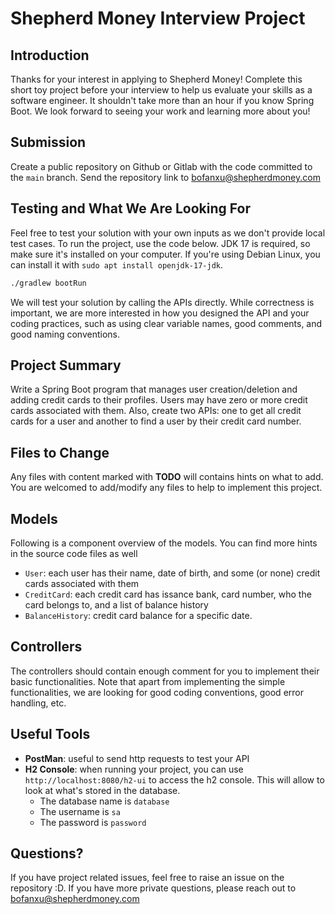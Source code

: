 # Shepherd Money Interview Project

## Introduction

Thanks for your interest in applying to Shepherd Money! Complete this short toy project before your interview to help us evaluate your skills as a software engineer. It shouldn't take more than an hour if you know Spring Boot. We look forward to seeing your work and learning more about you!

## Submission
Create a public repository on Github or Gitlab with the code committed to the `main` branch. Send the repository link to bofanxu@shepherdmoney.com

## Testing and What We Are Looking For
Feel free to test your solution with your own inputs as we don't provide local test cases. To run the project, use the code below. JDK 17 is required, so make sure it's installed on your computer. If you're using Debian Linux, you can install it with `sudo apt install openjdk-17-jdk`.

```bash
./gradlew bootRun
```

We will test your solution by calling the APIs directly. While correctness is important, we are more interested in how you designed the API and your coding practices, such as using clear variable names, good comments, and good naming conventions.

## Project Summary
Write a Spring Boot program that manages user creation/deletion and adding credit cards to their profiles. Users may have zero or more credit cards associated with them. Also, create two APIs: one to get all credit cards for a user and another to find a user by their credit card number.

## Files to Change
Any files with content marked with **TODO** will contains hints on what to add. You are welcomed to add/modify any files to help to implement this project.

## Models
Following is a component overview of the models. You can find more hints in the source code files as well
- `User`: each user has their name, date of birth, and some (or none) credit cards associated with them
- `CreditCard`: each credit card has issance bank, card number, who the card belongs to, and a list of balance history
- `BalanceHistory`: credit card balance for a specific date.

## Controllers
The controllers should contain enough comment for you to implement their basic functionalities. Note that apart from implementing the simple functionalities, we are looking for good coding conventions, good error handling, etc.

## Useful Tools
- **PostMan**: useful to send http requests to test your API
- **H2 Console**: when running your project, you can use `http://localhost:8080/h2-ui` to access the h2 console. This will allow to look at what's stored in the database.
  - The database name is `database`
  - The username is `sa`
  - The password is `password`

## Questions?
If you have project related issues, feel free to raise an issue on the repository :D. If you have more private questions, please reach out to bofanxu@shepherdmoney.com